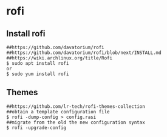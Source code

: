 rofi
====

## Install rofi

    ##https://github.com/davatorium/rofi
    ##https://github.com/davatorium/rofi/blob/next/INSTALL.md
    ##https://wiki.archlinux.org/title/Rofi
    $ sudo apt install rofi
    or
    $ sudo yum install rofi

## Themes

    ##https://github.com/lr-tech/rofi-themes-collection
    ##obtain a template configuration file
    $ rofi -dump-config > config.rasi
    ##migrate from the old the new configuration syntax
    $ rofi -upgrade-config
